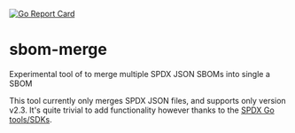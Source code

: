 [![Go Report Card](https://goreportcard.com/badge/github.com/verifa/sbom-merge)](https://goreportcard.com/report/github.com/verifa/sbom-merge)

# sbom-merge
Experimental tool of to merge multiple SPDX JSON SBOMs into single a SBOM

This tool currently only merges SPDX JSON files, and supports only version v2.3. It's quite trivial to add functionality however thanks to the [SPDX Go tools/SDKs](https://github.com/spdx/tools-golang).
